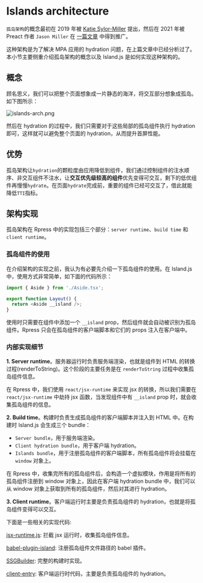 # Islands architecture

`孤岛架构`的概念最初在 2019 年被 [Katie Sylor-Miller](https://twitter.com/ksylor) 提出，然后在 2021 年被 Preact 作者 `Jason Miller` 在 [一篇文章](https://jasonformat.com/islands-architecture/) 中得到推广。

这种架构是为了解决 MPA 应用的 hydration 问题，在上篇文章中已经分析过了。本小节主要侧重介绍孤岛架构的概念以及 Island.js 是如何实现这种架构的。

## 概念

顾名思义，我们可以把整个页面想象成一片静态的海洋，将交互部分想象成孤岛。如下图所示：

![islands-arch.png](https://res.cloudinary.com/wedding-website/image/upload/v1596766231/islands-architecture-1.png)

然后在 hydration 的过程中，我们只需要对于这些局部的孤岛组件执行 hydration 即可，这样就可以避免整个页面的 hydration，从而提升首屏性能。

## 优势

孤岛架构让`hydration`的颗粒度由应用降低到组件，我们通过控制组件的注水顺序、非交互组件不注水，让**交互优先级较高的组件**优先变得可交互，剩下的低优组件再慢慢`hydrate`。在页面`hydrate`完成前，重要的组件已经可交互了，借此就能降低`TTI`指标。

## 架构实现

孤岛架构在 Rpress 中的实现包括三个部分：`server runtime`、`build time` 和 `client runtime`。

### 孤岛组件的使用

在介绍架构的实现之前，我认为有必要先介绍一下孤岛组件的使用。在 Island.js 中，使用方式非常简单，如下面的代码所示：

```js
import { Aside } from './Aside.tsx';

export function Layout() {
  return <Aside __island />;
}
```

使用时只需要在组件中添加一个 `__island` prop，然后组件就会自动被识别为孤岛组件。Rpress 只会在孤岛组件的客户端脚本和它们的 props 注入在客户端中。

### 内部实现细节

**1. Server runtime**。服务器运行时负责服务端渲染，也就是组件到 HTML 的转换过程(renderToString)。这个阶段的主要任务是在 `renderToString` 过程中收集孤岛组件信息。

在 Rpress 中，我们使用 `react/jsx-runtime` 来实现 jsx 的转换，所以我们需要在 `react/jsx-runtime` 中劫持 jsx 函数，当发现组件中有 `__island` prop 时，就会收集孤岛组件的信息。

**2. Build time**。构建时负责生成孤岛组件的客户端脚本并注入到 HTML 中。在构建时 Island.js 会生成三个 bundle：

- `Server bundle`，用于服务端渲染。
- `Client hydration bundle`，用于客户端 hydration。
- `Islands bundle`，用于注册孤岛组件的客户端脚本，所有孤岛组件将会挂载在 `window` 对象上。

在 Rpress 中，收集完所有的孤岛组件后，会构造一个虚拟模块，作用是将所有的孤岛组件注册到 window 对象上，因此在客户端 hydration bundle 中，我们可以从 window 对象上获取到所有的孤岛组件，然后对其进行 hydration。

**3. Client runtime**。客户端运行时主要是负责孤岛组件的 hydration，也就是将孤岛组件变得可以交互。

下面是一些相关的实现代码:

[jsx-runtime.js](https://github.com/c0dedance/r-press/blob/master/src/runtime/jsx-runtime.js): 拦截 jsx 运行时，收集孤岛组件信息。

[babel-plugin-island](https://github.com/c0dedance/r-press/blob/master/src/node/babel-plugin-island.ts): 注册孤岛组件文件路径的 babel 插件。

[SSGBuilder](https://github.com/c0dedance/r-press/blob/master/src/node/build.ts): 完整的构建时实现。

[client-entry](https://github.com/c0dedance/r-press/blob/master/src/runtime/client-entry.tsx#L50): 客户端运行时代码，主要是负责孤岛组件的 hydration。
